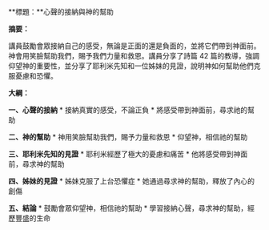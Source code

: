 **標題：**心聲的接納與神的幫助

**摘要：**

講員鼓勵會眾接納自己的感受，無論是正面的還是負面的，並將它們帶到神面前。神會用笑臉幫助我們，賜予我們力量和救恩。講員分享了詩篇 42 篇的教導，強調仰望神的重要性，並分享了耶利米先知和一位姊妹的見證，說明神如何幫助他們克服憂慮和恐懼。

**大綱：**

**一、心聲的接納**
    * 接納真實的感受，不論正負
    * 將感受帶到神面前，尋求祂的幫助

**二、神的幫助**
    * 神用笑臉幫助我們，賜予力量和救恩
    * 仰望神，相信祂的幫助

**三、耶利米先知的見證**
    * 耶利米經歷了極大的憂慮和痛苦
    * 他將感受帶到神面前，尋求神的幫助

**四、姊妹的見證**
    * 姊妹克服了上台恐懼症
    * 她通過尋求神的幫助，釋放了內心的創傷

**五、結論**
    * 鼓勵會眾仰望神，相信祂的幫助
    * 學習接納心聲，尋求神的幫助，經歷豐盛的生命